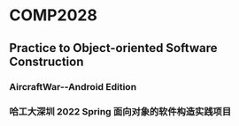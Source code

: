 # COMP2028
## Practice to Object-oriented Software Construction
### AircraftWar--Android Edition
### 哈工大深圳 2022 Spring 面向对象的软件构造实践项目
